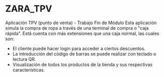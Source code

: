 # ZARA_TPV
Aplicación TPV (punto de venta) - Trabajo Fin de Módulo 
Esta aplicación simula la compra de ropa a través de una terminal de compra o "caja rápida".
Está cuenta con más extensiones que una caja normal, las cuales son:
  - El cliente puede hacer login para acceder a ciertos descuentos.
  - La introducción del código de barras se puede realizar con teclado o lectura QR.
  - Visualización de todos los productos de la tienda y sus respectivas características.
